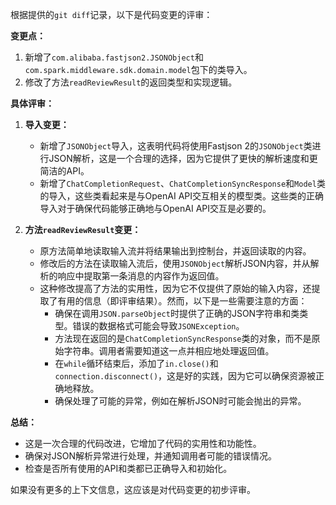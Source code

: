 根据提供的`git diff`记录，以下是代码变更的评审：

**变更点：**
1. 新增了`com.alibaba.fastjson2.JSONObject`和`com.spark.middleware.sdk.domain.model`包下的类导入。
2. 修改了方法`readReviewResult`的返回类型和实现逻辑。

**具体评审：**

1. **导入变更：**
   - 新增了`JSONObject`导入，这表明代码将使用Fastjson 2的`JSONObject`类进行JSON解析，这是一个合理的选择，因为它提供了更快的解析速度和更简洁的API。
   - 新增了`ChatCompletionRequest`、`ChatCompletionSyncResponse`和`Model`类的导入，这些类看起来是与OpenAI API交互相关的模型类。这些类的正确导入对于确保代码能够正确地与OpenAI API交互是必要的。

2. **方法`readReviewResult`变更：**
   - 原方法简单地读取输入流并将结果输出到控制台，并返回读取的内容。
   - 修改后的方法在读取输入流后，使用`JSONObject`解析JSON内容，并从解析的响应中提取第一条消息的内容作为返回值。
   - 这种修改提高了方法的实用性，因为它不仅提供了原始的输入内容，还提取了有用的信息（即评审结果）。然而，以下是一些需要注意的方面：
     - 确保在调用`JSON.parseObject`时提供了正确的JSON字符串和类类型。错误的数据格式可能会导致`JSONException`。
     - 方法现在返回的是`ChatCompletionSyncResponse`类的对象，而不是原始字符串。调用者需要知道这一点并相应地处理返回值。
     - 在`while`循环结束后，添加了`in.close()`和`connection.disconnect()`，这是好的实践，因为它可以确保资源被正确地释放。
     - 确保处理了可能的异常，例如在解析JSON时可能会抛出的异常。

**总结：**
- 这是一次合理的代码改进，它增加了代码的实用性和功能性。
- 确保对JSON解析异常进行处理，并通知调用者可能的错误情况。
- 检查是否所有使用的API和类都已正确导入和初始化。

如果没有更多的上下文信息，这应该是对代码变更的初步评审。